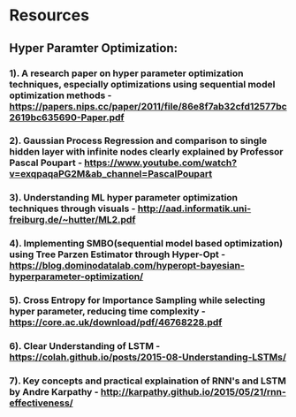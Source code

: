 # Resources

## Hyper Paramter Optimization:
### 1). A research paper on hyper parameter optimization techniques, especially optimizations using sequential model optimization methods - https://papers.nips.cc/paper/2011/file/86e8f7ab32cfd12577bc2619bc635690-Paper.pdf
### 2). Gaussian Process Regression and comparison to single hidden layer with infinite nodes clearly explained by Professor Pascal Poupart - https://www.youtube.com/watch?v=exqpaqaPG2M&ab_channel=PascalPoupart
### 3). Understanding ML hyper parameter optimization techniques through visuals - http://aad.informatik.uni-freiburg.de/~hutter/ML2.pdf
### 4). Implementing SMBO(sequential model based optimization) using Tree Parzen Estimator through Hyper-Opt - https://blog.dominodatalab.com/hyperopt-bayesian-hyperparameter-optimization/
### 5). Cross Entropy for Importance Sampling while selecting hyper parameter, reducing time complexity - https://core.ac.uk/download/pdf/46768228.pdf
### 6). Clear Understanding of LSTM - https://colah.github.io/posts/2015-08-Understanding-LSTMs/
### 7). Key concepts and practical explaination of RNN's and LSTM by Andre Karpathy - http://karpathy.github.io/2015/05/21/rnn-effectiveness/
